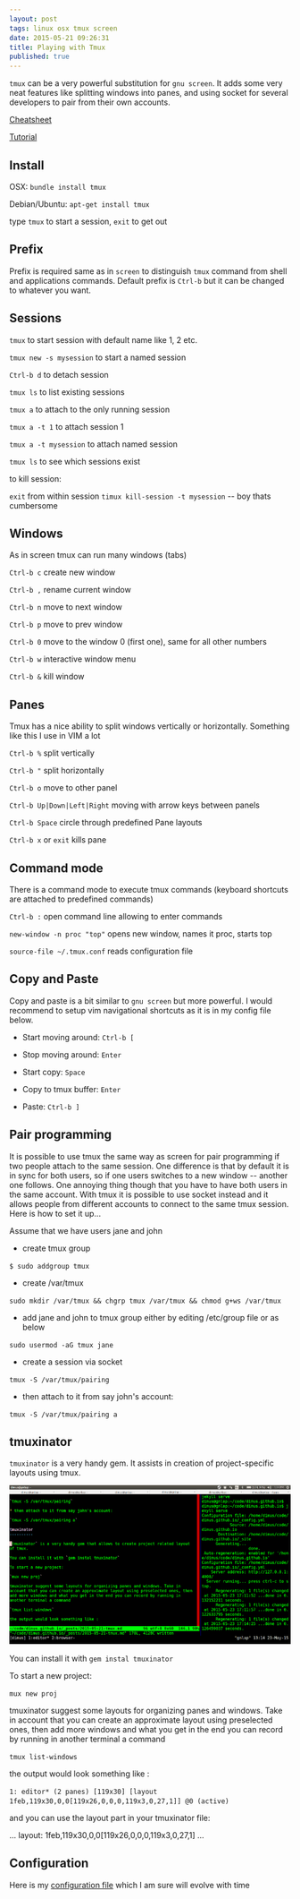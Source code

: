 ```yaml
---
layout: post
tags: linux osx tmux screen
date: 2015-05-21 09:26:31
title: Playing with Tmux
published: true
---
```


`tmux` can be a very powerful substitution for `gnu screen`. It adds some very
neat features like splitting windows into panes, and using socket for several
developers to pair from their own accounts.

[Cheatsheet][cheat]

[Tutorial][tutorial]

Install
-------

OSX: `bundle install tmux`

Debian/Ubuntu: `apt-get install tmux`

type `tmux` to start a session, `exit` to get out

Prefix
------

Prefix is required same as in `screen` to distinguish `tmux` command from shell
and applications commands. Default prefix is `Ctrl-b` but it can be changed to
whatever you want.

Sessions
--------

`tmux` to start session with default name like 1, 2 etc.

`tmux new -s mysession` to start a named session

`Ctrl-b d` to detach session

`tmux ls` to list existing sessions

`tmux a` to attach to the only running session

`tmux a -t 1` to attach session 1

`tmux a -t mysession` to attach named session

`tmux ls` to see which sessions exist

to kill session:

`exit` from within session
`timux kill-session -t mysession` -- boy thats cumbersome

Windows
-------

As in screen tmux can run many windows (tabs)

`Ctrl-b c` create new window

`Ctrl-b ,` rename current window

`Ctrl-b n` move to next window

`Ctrl-b p` move to prev window

`Ctrl-b 0` move to the window 0 (first one), same for all other numbers

`Ctrl-b w` interactive window menu

`Ctrl-b &` kill window

[cheat]: https://gist.github.com/henrik/1967800


Panes
-----

Tmux has a nice ability to split windows vertically or horizontally. Something
like this I use in VIM a lot

`Ctrl-b %` split vertically

`Ctrl-b "` split horizontally

`Ctrl-b o` move to other panel

`Ctrl-b Up|Down|Left|Right` moving with arrow keys between panels

`Ctrl-b Space` circle through predefined Pane layouts

`Ctrl-b x` or `exit` kills pane


Command mode
------------

There is a command mode to execute tmux commands (keyboard shortcuts are
attached to predefined commands)

`Ctrl-b :` open command line allowing to enter commands

`new-window -n proc "top"` opens new window, names it proc, starts top

`source-file ~/.tmux.conf` reads configuration file

Copy and Paste
--------------

Copy and paste is a bit similar to `gnu screen` but more powerful. I would
recommend to setup vim navigational shortcuts as it is in my config file
below.

* Start moving around: `Ctrl-b [`

* Stop moving around: `Enter`

* Start copy: `Space`

* Copy to tmux buffer: `Enter`

* Paste: `Ctrl-b ]`

Pair programming
----------------

It is possible to use tmux the same way as screen for pair programming if two
people attach to the same session. One difference is that by default it is in
sync for both users, so if one users switches to a new window -- another one
follows. One annoying thing though that you have to have both users in the same
account. With tmux it is possible to use socket instead and it allows people
from different accounts to connect to the same tmux session. Here is how to set
it up...

Assume that we have users jane and john

* create tmux group

`$ sudo addgroup tmux`

* create /var/tmux

`sudo mkdir /var/tmux && chgrp tmux /var/tmux && chmod g+ws /var/tmux`

* add jane and john to tmux group either by editing /etc/group file or as below

`sudo usermod -aG tmux jane`

* create a session via socket

`tmux -S /var/tmux/pairing`

* then attach to it from say john's account:

`tmux -S /var/tmux/pairing a`

tmuxinator
----------

`tmuxinator` is a very handy gem. It assists in creation of project-specific
layouts using tmux.

![Tmuxinator][tmuxinator]

You can install it with `gem instal tmuxinator`

To start a new project:

`mux new proj`

tmuxinator suggest some layouts for organizing panes and windows. Take in
account that you can create an approximate layout using preselected ones, then
add more windows and what you get in the end you can record by running in
another terminal a command

`tmux list-windows`

the output would look something like :

`1: editor* (2 panes) [119x30] [layout 1feb,119x30,0,0[119x26,0,0,0,119x3,0,27,1]] @0 (active)`

and you can use the layout part in your tmuxinator file:

...
layout: 1feb,119x30,0,0[119x26,0,0,0,119x3,0,27,1]
...

Configuration
-------------

Here is my [configuration file][config] which I am sure will evolve with time

[config]: https://raw.githubusercontent.com/dimus/dotfiles/master/.tmux.conf
[tutorial]: http://learnxinyminutes.com/docs/tmux/
[tmuxinator]: /img/tmuxinator.png
